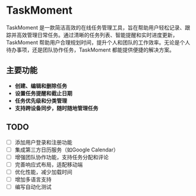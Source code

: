 # TaskMoment

TaskMoment 是一款简洁高效的在线任务管理工具，旨在帮助用户轻松记录、跟踪并高效管理日常任务。通过清晰的任务列表、智能提醒和实时进度更新，TaskMoment 帮助用户合理规划时间，提升个人和团队的工作效率。无论是个人待办事项，还是团队协作任务，TaskMoment 都能提供便捷的解决方案。

## 主要功能

- **创建、编辑和删除任务**
- **设置任务提醒和截止日期**
- **任务优先级和分类管理**
- **支持跨设备同步，随时随地管理任务**

## TODO

- [ ] 添加用户登录和注册功能
- [ ] 集成第三方日历服务（如Google Calendar）
- [ ] 增强团队协作功能，支持任务分配和评论
- [ ] 完善响应式布局，适配移动端
- [ ] 优化性能，减少加载时间
- [ ] 增加多语言支持
- [ ] 编写自动化测试
